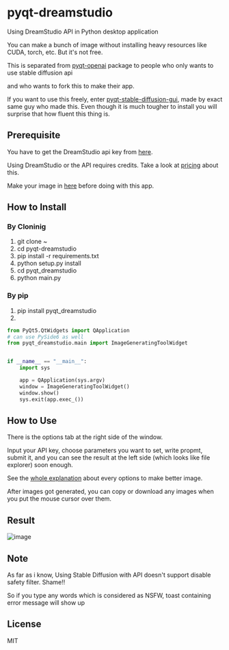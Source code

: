 # pyqt-dreamstudio
Using DreamStudio API in Python desktop application

You can make a bunch of image without installing heavy resources like CUDA, torch, etc. But it's not free.

This is separated from <a href="https://github.com/yjg30737/pyqt-openai">pyqt-openai</a> package to people who only wants to use stable diffusion api

and who wants to fork this to make their app.

If you want to use this freely, enter <a href="https://github.com/yjg30737/pyqt-stable-diffusion-gui">pyqt-stable-diffusion-gui</a>, made by exact same guy who made this. Even though it is much tougher to install you will surprise that how fluent this thing is.

## Prerequisite 
You have to get the DreamStudio api key from <a href="https://platform.stability.ai/docs/getting-started/authentication">here</a>.

Using DreamStudio or the API requires credits. Take a look at <a href="https://platform.stability.ai/docs/getting-started/credits-and-billing#sdxl-pricing-table">pricing</a> about this.

Make your image in <a href="https://beta.dreamstudio.ai/generate">here</a> before doing with this app.

## How to Install
### By Cloninig
1. git clone ~
2. cd pyqt-dreamstudio
3. pip install -r requirements.txt
4. python setup.py install
5. cd pyqt_dreamstudio
6. python main.py
### By pip
1. pip install pyqt_dreamstudio
2. 
```python
from PyQt5.QtWidgets import QApplication
# can use PySide6 as well
from pyqt_dreamstudio.main import ImageGeneratingToolWidget


if __name__ == "__main__":
    import sys

    app = QApplication(sys.argv)
    window = ImageGeneratingToolWidget()
    window.show()
    sys.exit(app.exec_())
```

## How to Use
There is the options tab at the right side of the window. 

Input your API key, choose parameters you want to set, write propmt, submit it, and you can see the result at the left side (which looks like file explorer) soon enough.

See the <a href="https://platform.stability.ai/docs/features/api-parameters">whole explanation</a> about every options to make better image.

After images got generated, you can copy or download any images when you put the mouse cursor over them.  

## Result
![image](https://github.com/yjg30737/pyqt-dreamstudio/assets/55078043/80101faf-fb0e-43e2-acb9-2cf51a9ff3b1)

## Note
As far as i know, Using Stable Diffusion with API doesn't support disable safety filter. Shame!!

So if you type any words which is considered as NSFW, toast containing error message will show up

## License
MIT
